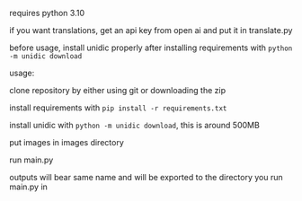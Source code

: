 requires python 3.10

if you want translations, get an api key from open ai and put it in translate.py

before usage, install unidic properly after installing requirements with `python -m unidic download`

usage:

clone repository by either using git or downloading the zip

install requirements with `pip install -r requirements.txt`

install unidic with `python -m unidic download`, this is around 500MB

put images in images directory

run main.py

outputs will bear same name and will be exported to the directory you run main.py in
